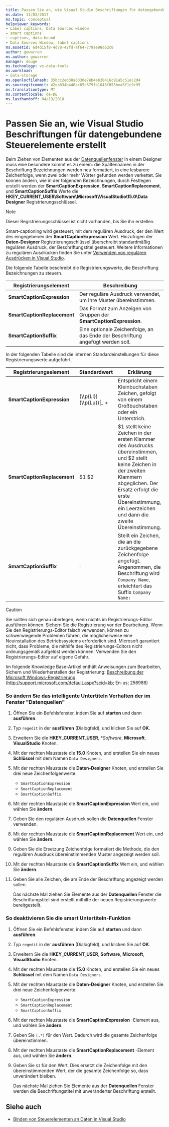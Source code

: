 ```yaml
---
title: Passen Sie an, wie Visual Studio Beschriftungen für datengebundene Steuerelemente erstellt
ms.date: 11/03/2017
ms.topic: conceptual
helpviewer_keywords:
- Label captions, Data Sources window
- smart captions
- captions, data-bound
- Data Sources Window, label captions
ms.assetid: 6d4d15f8-4d78-42fd-af64-779ae98d62c8
author: gewarren
ms.author: gewarren
manager: douge
ms.technology: vs-data-tools
ms.workload:
- data-storage
ms.openlocfilehash: 35bcc2ed38a8330e7eb4ab38416c91a5c51ec2d4
ms.sourcegitcommit: 42ea834b446ac65c679fa1043f853bea5f1c9c95
ms.translationtype: MT
ms.contentlocale: de-DE
ms.lasthandoff: 04/19/2018
---
```

# <a name="customize-how-visual-studio-creates-captions-for-data-bound-controls"></a>Passen Sie an, wie Visual Studio Beschriftungen für datengebundene Steuerelemente erstellt
Beim Ziehen von Elementen aus der [Datenquellenfenster](add-new-data-sources.md) in einem Designer muss eine besondere kommt es zu einem: die Spaltennamen in der Beschriftung Bezeichnungen werden neu formatiert, in eine lesbarere Zeichenfolge, wenn zwei oder mehr Wörter gefunden werden verkettet. Sie können ändern, wie in der folgenden Bezeichnungen, durch Festlegen erstellt werden der **SmartCaptionExpression**, **SmartCaptionReplacement**, und **SmartCaptionSuffix** Werte die **HKEY_CURRENT_USER\Software\Microsoft\VisualStudio\15.0\Data Designer** Registrierungsschlüssel.

> [!NOTE]
> Dieser Registrierungsschlüssel ist nicht vorhanden, bis Sie ihn erstellen.

Smart-captioning wird gesteuert, mit dem regulären Ausdruck, der den Wert des eingegebenen der **SmartCaptionExpression** Wert. Hinzufügen der **Daten-Designer** Registrierungsschlüssel überschreibt standardmäßig regulären Ausdruck, der Beschriftungstitel gesteuert. Weitere Informationen zu regulären Ausdrücken finden Sie unter [Verwenden von regulären Ausdrücken in Visual Studio](../ide/using-regular-expressions-in-visual-studio.md).

Die folgende Tabelle beschreibt die Registrierungswerte, die Beschriftung Bezeichnungen zu steuern.

|Registrierungselement|Beschreibung|
|-------------------|-----------------|
|**SmartCaptionExpression**|Der reguläre Ausdruck verwendet, um Ihre Muster übereinstimmen.|
|**SmartCaptionReplacement**|Das Format zum Anzeigen von Gruppen der **SmartCaptionExpression**.|
|**SmartCaptionSuffix**|Eine optionale Zeichenfolge, an das Ende der Beschriftung angefügt werden soll.|

In der folgenden Tabelle sind die internen Standardeinstellungen für diese Registrierungswerte aufgeführt.

|Registrierungselement|Standardwert|Erklärung|
|-------------------|-------------------|-----------------|
|**SmartCaptionExpression**|(\\\p{Ll}) (\\\p{Lu})&#124;_ +|Entspricht einem Kleinbuchstaben Zeichen, gefolgt von einem Großbuchstaben oder ein Unterstrich.|
|**SmartCaptionReplacement**|$1 $2|$1 stellt keine Zeichen in der ersten Klammer des Ausdrucks übereinstimmen, und $2 stellt keine Zeichen in der zweiten Klammern abgeglichen. Der Ersatz erfolgt die erste Übereinstimmung, ein Leerzeichen und dann die zweite Übereinstimmung.|
|**SmartCaptionSuffix**|:|Stellt ein Zeichen, die an die zurückgegebene Zeichenfolge angefügt. Angenommen, die Beschriftung wird `Company Name`, erleichtert das Suffix `Company Name:`|

> [!CAUTION]
> Sie sollten sich genau überlegen, wenn nichts im Registrierungs-Editor ausführen können. Sichern Sie die Registrierung vor der Bearbeitung. Wenn Sie den Registrierungs-Editor falsch verwenden, können zu schwerwiegende Problemen führen, die möglicherweise eine Neuinstallation des Betriebssystems erforderlich sind. Microsoft garantiert nicht, dass Probleme, die mithilfe des Registrierungs-Editors nicht ordnungsgemäß aufgelöst werden können. Verwenden Sie den Registrierungs-Editor auf eigene Gefahr.
>
>  Im folgende Knowledge Base-Artikel enthält Anweisungen zum Bearbeiten, Sichern und Wiederherstellen der Registrierung: [Beschreibung der Microsoft Windows-Registrierung](http://support.microsoft.com/default.aspx?scid=kb;en-us;256986) (http://support.microsoft.com/default.aspx?scid=kb; En-us; 256986)

### <a name="to-modify-the-smart-captioning-behavior-of-the-data-sources-window"></a>So ändern Sie das intelligente Untertiteln Verhalten der im Fenster "Datenquellen"

1.  Öffnen Sie ein Befehlsfenster, indem Sie auf **starten** und dann **ausführen**.

2.  Typ `regedit` in der **ausführen** (Dialogfeld), und klicken Sie auf **OK**.

3.  Erweitern Sie die **HKEY_CURRENT_USER**, **Software*, **Microsoft**, **VisualStudio** Knoten.

7.  Mit der rechten Maustaste die **15.0** Knoten, und erstellen Sie ein neues **Schlüssel** mit dem Namen `Data Designers`.

8.  Mit der rechten Maustaste die **Daten-Designer** Knoten, und erstellen Sie drei neue Zeichenfolgenwerte:

    - `SmartCaptionExpression`
    - `SmartCaptionReplacement`
    - `SmartCaptionSuffix`

11. Mit der rechten Maustaste die **SmartCaptionExpression** Wert ein, und wählen Sie **ändern**.

12. Geben Sie den regulären Ausdruck sollen die **Datenquellen** Fenster verwenden.

13. Mit der rechten Maustaste die **SmartCaptionReplacement** Wert ein, und wählen Sie **ändern**.

14. Geben Sie die Ersetzung Zeichenfolge formatiert die Methode, die den regulären Ausdruck übereinstimmenden Muster angezeigt werden soll.

15. Mit der rechten Maustaste die **SmartCaptionSuffix** Wert ein, und wählen Sie **ändern**.

16. Geben Sie alle Zeichen, die am Ende der Beschriftung angezeigt werden sollen.

    Das nächste Mal ziehen Sie Elemente aus der **Datenquellen** Fenster die Beschriftungstitel sind erstellt mithilfe der neuen Registrierungswerte bereitgestellt.

### <a name="to-turn-off-the-smart-captioning-feature"></a>So deaktivieren Sie die smart Untertiteln-Funktion

1.  Öffnen Sie ein Befehlsfenster, indem Sie auf **starten** und dann **ausführen**.

2.  Typ `regedit` in der **ausführen** (Dialogfeld), und klicken Sie auf **OK**.

3.  Erweitern Sie die **HKEY_CURRENT_USER**, **Software**, **Microsoft**, **VisualStudio** Knoten.

7.  Mit der rechten Maustaste die **15.0** Knoten, und erstellen Sie ein neues **Schlüssel** mit dem Namen `Data Designers`.

8.  Mit der rechten Maustaste die **Daten-Designer** Knoten, und erstellen Sie drei neue Zeichenfolgenwerte:

    - `SmartCaptionExpression`
    - `SmartCaptionReplacement`
    - `SmartCaptionSuffix`

11. Mit der rechten Maustaste die **SmartCaptionExpression** -Element aus, und wählen Sie **ändern**.

12. Geben Sie `(.*)` für den Wert. Dadurch wird die gesamte Zeichenfolge übereinstimmen.

13. Mit der rechten Maustaste die **SmartCaptionReplacement** -Element aus, und wählen Sie **ändern**.

14. Geben Sie `$1` für den Wert. Dies ersetzt die Zeichenfolge mit den übereinstimmenden Wert, der die gesamte Zeichenfolge so, dass unverändert bleiben.

    Das nächste Mal ziehen Sie Elemente aus der **Datenquellen** Fenster werden die Beschriftungstitel mit unveränderter Beschriftung erstellt.

## <a name="see-also"></a>Siehe auch

- [Binden von Steuerelementen an Daten in Visual Studio](../data-tools/bind-controls-to-data-in-visual-studio.md)